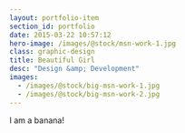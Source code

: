 ```yaml
---
layout: portfolio-item
section_id: portfolio
date: 2015-03-22 10:57:12
hero-image: /images/@stock/msn-work-1.jpg
class: graphic-design
title: Beautiful Girl
desc: "Design &amp; Development"
images:
  - /images/@stock/big-msn-work-1.jpg
  - /images/@stock/big-msn-work-2.jpg
---
```


I am a banana!
